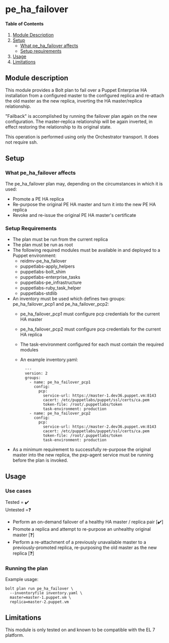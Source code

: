 # pe\_ha\_failover

#### Table of Contents

1. [Module Description](#module-description)
2. [Setup](#setup)
    * [What pe\_ha\_failover affects](#what-pe_ha_failover-affects)
    * [Setup requirements](#setup-requirements)
3. [Usage](#usage)
5. [Limitations](#limitations)

## Module description

This module provides a Bolt plan to fail over a Puppet Enterprise HA installation from a configured master to the configured replica and re-attach the old master as the new replica, inverting the HA master/replica relationship.

"Failback" is accomplished by running the failover plan again on the new configuration. The master-replica relationship will be again inverted, in effect restoring the relationship to its original state.

This operation is performed using only the Orchestrator transport. It does not require ssh.

## Setup

### What pe\_ha\_failover affects

The pe\_ha\_failover plan may, depending on the circumstances in which it is used:

* Promote a PE HA replica
* Re-purpose the original PE HA master and turn it into the new PE HA replica
* Revoke and re-issue the original PE HA master's certificate

### Setup Requirements

* The plan must be run from the current replica
* The plan must be run as root
* The following required modules must be available in and deployed to a Puppet environment:
    * reidmv-pe\_ha\_failover
    * puppetlabs-apply\_helpers
    * puppetlabs-bolt\_shim
    * puppetlabs-enterprise\_tasks
    * puppetlabs-pe\_infrastructure
    * puppetlabs-ruby\_task\_helper
    * puppetlabs-stdlib
* An inventory must be used which defines two groups: pe\_ha\_failover\_pcp1 and pe\_ha\_failover\_pcp2:
    * pe\_ha\_failover\_pcp1 must configure pcp credentials for the current HA master
    * pe\_ha\_failover\_pcp2 must configure pcp credentials for the current HA replica
    * The task-environment configured for each must contain the required modules
    * An example inventory.yaml:

            ---
            version: 2
            groups:
              - name: pe_ha_failover_pcp1
                config:
                  pcp:
                    service-url: https://master-1.dev36.puppet.vm:8143
                    cacert: /etc/puppetlabs/puppet/ssl/certs/ca.pem
                    token-file: /root/.puppetlabs/token
                    task-environment: production
              - name: pe_ha_failover_pcp2
                config:
                  pcp:
                    service-url: https://master-2.dev36.puppet.vm:8143
                    cacert: /etc/puppetlabs/puppet/ssl/certs/ca.pem
                    token-file: /root/.puppetlabs/token
                    task-environment: production
                    
* As a minimum requirement to successfully re-purpose the original master into the new replica, the pxp-agent service must be running before the plan is invoked.

## Usage

### Use cases

Tested = ✔️  
Untested =❓

* Perform an on-demand failover of a healthy HA master / replica pair [✔️]
* Promote a replica and attempt to re-purpose an unhealthy original master [❓]
* Perform a re-attachment of a previously unavailable master to a previously-promoted replica, re-purposing the old master as the new replica [❓]

### Running the plan

Example usage:

```
bolt plan run pe_ha_failover \
  --inventoryfile inventory.yaml \
  master=master-1.puppet.vm \
  replica=master-2.puppet.vm
```

## Limitations

This module is only tested on and known to be compatible with the EL 7 platform.
